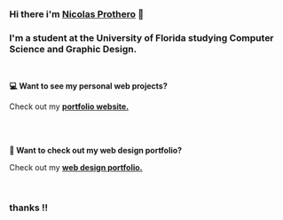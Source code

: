 ### Hi there i'm [**Nicolas Prothero**](https://nicolasprothero.com) 👋
### I'm a student at the University of Florida studying **Computer Science** and **Graphic Design**.
<br>

**💻 Want to see my personal web projects?**

Check out my [**portfolio website.**](https://nicolasprothero.com)

<br>
<br>


**🎨 Want to check out my web design portfolio?**

Check out my [**web design portfolio.**](https://nichase.com/)

<br>

### thanks !!

